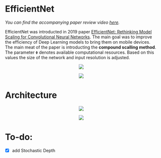 # EfficientNet
*You can find the accompanying paper review video [here](https://www.youtube.com/watch?v=eFMmqjDbcvw&t=108s).*


EfficientNet was introducted in 2019 paper [EfficientNet: Rethinking Model Scaling for Convolutional Neural Networks](https://arxiv.org/pdf/1905.11946.pdf). 
The main goal was to improve the efficiency of Deep Learning models to bring them on mobile devices. The main meat of the paper is introducting the __compound scalling method__. 
The parameter `Φ` denotes available computational resources. Based on this values the size of the network and input resolution is adjusted.

<p align="center">
<img 
  src="https://github.com/maciejbalawejder/DeepLearning-collection/blob/main/ConvNets/EfficientNet/scalling.png"
>
</p>


<p align="center">
<img 
  src="https://github.com/maciejbalawejder/DeepLearning-collection/blob/main/ConvNets/EfficientNet/coefficients.png"
>
</p>



# Architecture

<p align="center">
<img 
  src="https://github.com/maciejbalawejder/DeepLearning-collection/blob/main/ConvNets/EfficientNet/squeeze&excitaionMobileV3.png"
>
</p>

<p align="center">
<img 
  src="https://github.com/maciejbalawejder/DeepLearning-collection/blob/main/ConvNets/EfficientNet/baseline.png"
>
</p>

# To-do:
- [x] add Stochastic Depth
